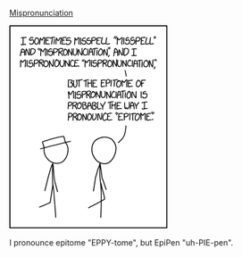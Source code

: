 [Mispronunciation](https://xkcd.com/1816)

![Mispronunciation](./random_comic.png)

I pronounce epitome "EPPY-tome", but EpiPen "uh-PIE-pen".

